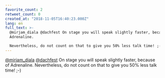 ```yaml
---
favorite_count: 2
retweet_count: 0
created_at: "2018-11-05T16:40:23.000Z"
lang: en
full_text: >-
  @mirjam_diala @dachfest On stage you will speak slightly faster, because of
  Adrenaline.

  Nevertheless, do not count on that to give you 50% less talk time! ;-)
---
```


[@mirjam_diala](https://twitter.com/mirjam_diala)
[@dachfest](https://twitter.com/dachfest) On stage you will speak slightly
faster, because of Adrenaline. Nevertheless, do not count on that to give you
50% less talk time! ;-)
